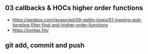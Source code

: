 ## 03 callbacks & HOCs higher order functions
* https://wesbos.com/javascript/09-gettin-loopy/51-looping-and-iterating-filter-find-and-higher-order-functions
* https://syntax.fm/

## git add, commit and push





